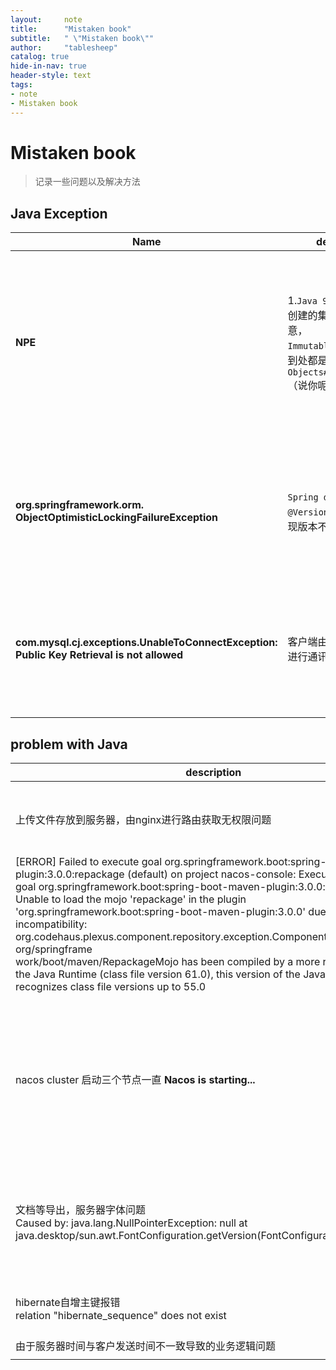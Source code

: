 ```yaml
---
layout:     note
title:      "Mistaken book"
subtitle:   " \"Mistaken book\""
author:     "tablesheep"
catalog: true
hide-in-nav: true
header-style: text
tags:
- note
- Mistaken book
---
```


# Mistaken book



> 记录一些问题以及解决方法



## Java Exception



| Name                                                         | description                                                  | repetition | solution                                                     | remark                                                       |
| ------------------------------------------------------------ | ------------------------------------------------------------ | ---------- | ------------------------------------------------------------ | ------------------------------------------------------------ |
| **NPE**                                                      | 1.`Java 9+ `集合 `of` 方法创建的集合类使用时要注意，`ImmutableCollections`中到处都是`Objects#requireNonNull`（说你呢`indexOf`方法）<br> |            |                                                              | 1.不过作为不可变集合，不能为null的检测其实也很合理，为了该死的性能 |
| **org.springframework.orm.<br>ObjectOptimisticLockingFailureException** | `Spring data jpa` 使用`@Version` 修改记录时出现版本不一致导致 |            | 看业务，如果是定时任务一类的可能是重复的任务执行，可以选择忽略，如果是用户端操作，可以让用户重试或者采取加锁的方式 |                                                              |
| **com.mysql.cj.exceptions.UnableToConnectException: Public Key Retrieval is not allowed** | 客户端由于没有公钥无法进行通讯                               |            | 去掉jdbc连接中useSSL=false解决（我遇到的是由于配置了后无法使用SSL/TLS协议导致） |                                                              |
|                                                              |                                                              |            |                                                              |                                                              |
|                                                              |                                                              |            |                                                              |                                                              |





## problem with Java

| description                                                  | description&solution                                         | remark                                 | tag          |
| ------------------------------------------------------------ | ------------------------------------------------------------ | -------------------------------------- | ------------ |
|                                                              |                                                              |                                        |              |
| 上传文件存放到服务器，由nginx进行路由获取无权限问题          | 1. `java.io.File#setReadable(true, false) `设置文件所有人可读<br>2. 保证用户或用户组一致<br>3. ...... |                                        |              |
| [ERROR] Failed to execute goal org.springframework.boot:spring-boot-maven-plugin:3.0.0:repackage (default) on project nacos-console: Execution default of goal org.springframework.boot:spring-boot-maven-plugin:3.0.0:repackage failed:<br/> Unable to load the mojo 'repackage' in the plugin 'org.springframework.boot:spring-boot-maven-plugin:3.0.0' due to an API incompatibility: org.codehaus.plexus.component.repository.exception.ComponentLookupException: org/springframe<br/>work/boot/maven/RepackageMojo has been compiled by a more recent version of the Java Runtime (class file version 61.0), this version of the Java Runtime only recognizes class file versions up to 55.0 | 由于spring-boot-maven-plugin版本过高导致，指定低版本解决     | nacos Build distribution packages 报错 | nacos、maven |
| nacos  cluster 启动三个节点一直 <b>Nacos is starting...</b>  | 查issue有两种情况<br>1.指定ip不能为127.0.0.1<br>2.网络原因导致raft协商失败，关闭VPN，重置了网络都不行<br>最后查看`protocol-raft.log`，发现有两个节点协商的ip是之前缓存的（其实在排查网络原因的时候就有看过日志但是看的是没问题的节点，所以才导致排查了很久。。），最后重置有问题的节点的数据解决了 | nacos raft协商问题                     | nacos        |
| 文档等导出，服务器字体问题<br/>Caused by: java.lang.NullPointerException: null at java.desktop/sun.awt.FontConfiguration.getVersion(FontConfiguration.java:1264) | 上传字体文件 <br/>cd /usr/share/fonts/ (一般用simsun.ttf就好)<br/>mkfontscale<br/>mkfontdir<br/>fc-cache<br/>fc-list 查看字体<br/>重启服务 | yum install -y fontconfig mkfontscale  |              |
| hibernate自增主键报错<br/>relation "hibernate_sequence" does not exist | PostgreSQL: 需要创建序列CREATE SEQUENCE hibernate_sequence START 1 INCREMENT 1; |                                        |              |
| 由于服务器时间与客户发送时间不一致导致的业务逻辑问题         | ntp校准&同步服务器时间                                       |                                        |              |
|                                                              |                                                              |                                        |              |
